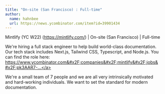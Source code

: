 ```yaml
---
title: "On-site (San Francisco) : Full-time"
author:
  name: hahnbee
  url: https://news.ycombinator.com/item?id=39901434
---
```

Mintlify (YC W22) (<a href="https:&#x2F;&#x2F;mintlify.com&#x2F;">https:&#x2F;&#x2F;mintlify.com&#x2F;</a>) | On-site (San Francisco) | Full-time

We&#x27;re hiring a full stack engineer to help build world-class documentation. Our tech stack includes Next.js, Tailwind CSS, Typescript, and Node.js. You can find the role here: <a href="https:&#x2F;&#x2F;www.ycombinator.com&#x2F;companies&#x2F;mintlify&#x2F;jobs&#x2F;pk3AAR7-full-stack-engineer">https:&#x2F;&#x2F;www.ycombinator.com&#x2F;companies&#x2F;mintlify&#x2F;jobs&#x2F;pk3AAR7-...</a>

We&#x27;re a small team of 7 people and we are all very intrinsically motivated and hard-working individuals. We want to set the standard for modern documentation.
